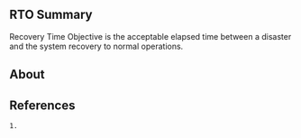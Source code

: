 ## RTO Summary
Recovery Time Objective is the acceptable elapsed time between a disaster and the system recovery to normal operations.

## About

## References

	1.